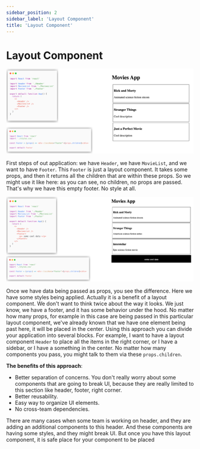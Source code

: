 ```yaml
---
sidebar_position: 2
sidebar_label: 'Layout Component'
title: 'Layout Component'
---
```


# Layout Component

![Layout Component image 1](images/layout-component-img1.png)

First steps of out application: we have `Header`, we have `MovieList`, and we want to have `Footer`.
This `Footer` is just a layout component.
It takes some props, and then it returns all the children that are within these props.
So we might use it like here: as you can see, no children, no props are passed.
That's why we have this empty footer.
No style at all.

![Layout Component image 2](images/layout-component-img2.png)

Once we have data being passed as props, you see the difference.
Here we have some styles being applied. Actually it is a benefit of a layout component.
We don't want to think twice about the way it looks.
We just know, we have a footer, and it has some behavior under the hood.
No matter how many props, for example in this case are being passed in this particular layout component, we've already known that we have one element being past here, it will be placed in the center.
Using this approach you can divide your application into several blocks.
For example, I want to have a layout component `Header` to place all the items in the right corner, or I have a sidebar, or I have a something in the center.
No matter how many components you pass, you might talk to them via these `props.children`.

**The benefits of this approach**:

- Better separation of concerns.
  You don't really worry about some components that are going to break UI, because they are really limited to this section like header, footer, right corner.
- Better reusability.
- Easy way to organize UI elements.
- No cross-team dependencies.

There are many cases when some team is working on header, and they are adding an additional components to this header.
And these components are having some styles, and they might break UI.
But once you have this layout component, it is safe place for your component to be placed
